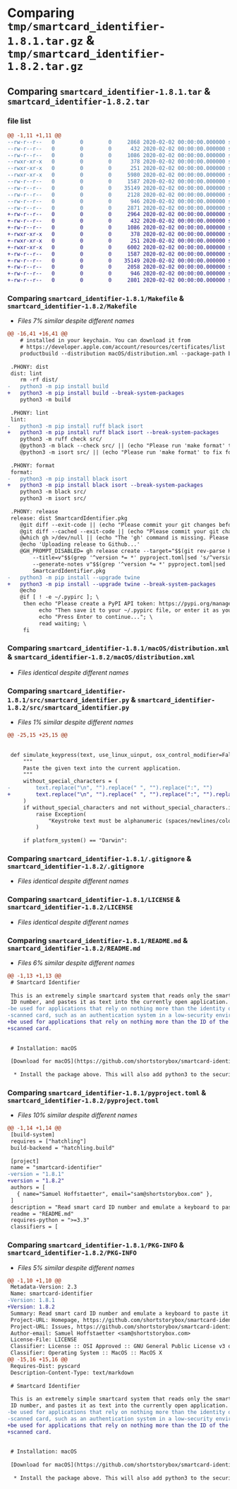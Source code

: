 # Comparing `tmp/smartcard_identifier-1.8.1.tar.gz` & `tmp/smartcard_identifier-1.8.2.tar.gz`

## Comparing `smartcard_identifier-1.8.1.tar` & `smartcard_identifier-1.8.2.tar`

### file list

```diff
@@ -1,11 +1,11 @@
--rw-r--r--   0        0        0     2868 2020-02-02 00:00:00.000000 smartcard_identifier-1.8.1/Makefile
--rw-r--r--   0        0        0      432 2020-02-02 00:00:00.000000 smartcard_identifier-1.8.1/macOS/com.shortstorybox.SmartcardIdentifier.plist
--rw-r--r--   0        0        0     1086 2020-02-02 00:00:00.000000 smartcard_identifier-1.8.1/macOS/distribution.xml
--rwxr-xr-x   0        0        0      378 2020-02-02 00:00:00.000000 smartcard_identifier-1.8.1/macOS/scripts/postinstall
--rwxr-xr-x   0        0        0      251 2020-02-02 00:00:00.000000 smartcard_identifier-1.8.1/macOS/scripts/preinstall
--rwxr-xr-x   0        0        0     5980 2020-02-02 00:00:00.000000 smartcard_identifier-1.8.1/src/smartcard_identifier.py
--rw-r--r--   0        0        0     1587 2020-02-02 00:00:00.000000 smartcard_identifier-1.8.1/.gitignore
--rw-r--r--   0        0        0    35149 2020-02-02 00:00:00.000000 smartcard_identifier-1.8.1/LICENSE
--rw-r--r--   0        0        0     2128 2020-02-02 00:00:00.000000 smartcard_identifier-1.8.1/README.md
--rw-r--r--   0        0        0      946 2020-02-02 00:00:00.000000 smartcard_identifier-1.8.1/pyproject.toml
--rw-r--r--   0        0        0     2871 2020-02-02 00:00:00.000000 smartcard_identifier-1.8.1/PKG-INFO
+-rw-r--r--   0        0        0     2964 2020-02-02 00:00:00.000000 smartcard_identifier-1.8.2/Makefile
+-rw-r--r--   0        0        0      432 2020-02-02 00:00:00.000000 smartcard_identifier-1.8.2/macOS/com.shortstorybox.SmartcardIdentifier.plist
+-rw-r--r--   0        0        0     1086 2020-02-02 00:00:00.000000 smartcard_identifier-1.8.2/macOS/distribution.xml
+-rwxr-xr-x   0        0        0      378 2020-02-02 00:00:00.000000 smartcard_identifier-1.8.2/macOS/scripts/postinstall
+-rwxr-xr-x   0        0        0      251 2020-02-02 00:00:00.000000 smartcard_identifier-1.8.2/macOS/scripts/preinstall
+-rwxr-xr-x   0        0        0     6002 2020-02-02 00:00:00.000000 smartcard_identifier-1.8.2/src/smartcard_identifier.py
+-rw-r--r--   0        0        0     1587 2020-02-02 00:00:00.000000 smartcard_identifier-1.8.2/.gitignore
+-rw-r--r--   0        0        0    35149 2020-02-02 00:00:00.000000 smartcard_identifier-1.8.2/LICENSE
+-rw-r--r--   0        0        0     2058 2020-02-02 00:00:00.000000 smartcard_identifier-1.8.2/README.md
+-rw-r--r--   0        0        0      946 2020-02-02 00:00:00.000000 smartcard_identifier-1.8.2/pyproject.toml
+-rw-r--r--   0        0        0     2801 2020-02-02 00:00:00.000000 smartcard_identifier-1.8.2/PKG-INFO
```

### Comparing `smartcard_identifier-1.8.1/Makefile` & `smartcard_identifier-1.8.2/Makefile`

 * *Files 7% similar despite different names*

```diff
@@ -16,41 +16,41 @@
 	# installed in your keychain. You can download it from
 	# https://developer.apple.com/account/resources/certificates/list
 	productbuild --distribution macOS/distribution.xml --package-path build/ --sign 'Developer ID Installer: Short Story, Inc. (PD7WK7PS94)' SmartcardIdentifier.pkg
 
 .PHONY: dist
 dist: lint
 	rm -rf dist/
-	python3 -m pip install build
+	python3 -m pip install build --break-system-packages
 	python3 -m build
 
 .PHONY: lint
 lint:
-	python3 -m pip install ruff black isort
+	python3 -m pip install ruff black isort --break-system-packages
 	python3 -m ruff check src/
 	@python3 -m black --check src/ || (echo "Please run 'make format' to fix formatting issues."; exit 1)
 	@python3 -m isort src/ || (echo "Please run 'make format' to fix formatting issues."; exit 1)
 
 .PHONY: format
 format:
-	python3 -m pip install black isort
+	python3 -m pip install black isort --break-system-packages
 	python3 -m black src/
 	python3 -m isort src/
 
 .PHONY: release
 release: dist SmartcardIdentifier.pkg
 	@git diff --exit-code || (echo "Please commit your git changes before releasing."; exit 1)
 	@git diff --cached --exit-code || (echo "Please commit your git changes before releasing."; exit 1)
 	@which gh >/dev/null || (echo "The 'gh' command is missing. Please install the GitHub CLI: https://cli.github.com/"; exit 1)
 	@echo 'Uploading release to Github...'
 	@GH_PROMPT_DISABLED= gh release create --target="$$(git rev-parse HEAD)" \
 		--title=v"$$(grep '^version *= *' pyproject.toml|sed 's/^version *= *//;s/\"//g')" \
 		--generate-notes v"$$(grep '^version *= *' pyproject.toml|sed 's/^version *= *//;s/\"//g')" \
 		SmartcardIdentifier.pkg
-	python3 -m pip install --upgrade twine
+	python3 -m pip install --upgrade twine --break-system-packages
 	@echo
 	@if [ ! -e ~/.pypirc ]; \
 	 then echo "Please create a PyPI API token: https://pypi.org/manage/account/token/"; \
 	      echo "Then save it to your ~/.pypirc file, or enter it as your PyPI password below."; \
 	      echo "Press Enter to continue..."; \
 	      read waiting; \
 	 fi
```

### Comparing `smartcard_identifier-1.8.1/macOS/distribution.xml` & `smartcard_identifier-1.8.2/macOS/distribution.xml`

 * *Files identical despite different names*

### Comparing `smartcard_identifier-1.8.1/src/smartcard_identifier.py` & `smartcard_identifier-1.8.2/src/smartcard_identifier.py`

 * *Files 1% similar despite different names*

```diff
@@ -25,15 +25,15 @@
 
 
 def simulate_keypress(text, use_linux_uinput, osx_control_modifier=False):
     """
     Paste the given text into the current application.
     """
     without_special_characters = (
-        text.replace("\n", "").replace(" ", "").replace(":", "")
+        text.replace("\n", "").replace(" ", "").replace(":", "").replace("\u00A7", "")
     )
     if without_special_characters and not without_special_characters.isalnum():
         raise Exception(
             "Keystroke text must be alphanumeric (spaces/newlines/colon allowed)"
         )
 
     if platform_system() == "Darwin":
```

### Comparing `smartcard_identifier-1.8.1/.gitignore` & `smartcard_identifier-1.8.2/.gitignore`

 * *Files identical despite different names*

### Comparing `smartcard_identifier-1.8.1/LICENSE` & `smartcard_identifier-1.8.2/LICENSE`

 * *Files identical despite different names*

### Comparing `smartcard_identifier-1.8.1/README.md` & `smartcard_identifier-1.8.2/README.md`

 * *Files 6% similar despite different names*

```diff
@@ -1,13 +1,13 @@
 # Smartcard Identifier
 
 This is an extremely simple smartcard system that reads only the smart card's
 ID number, and pastes it as text into the currently open application. This can
-be used for applications that rely on nothing more than the identity of the
-scanned card, such as an authentication system in a low-security environment.
+be used for applications that rely on nothing more than the ID of the
+scanned card.
 
 
 # Installation: macOS
 
 [Download for macOS](https://github.com/shortstorybox/smartcard-identifier/releases/latest)
 
  * Install the package above. This will also add python3 to the security settings
```

### Comparing `smartcard_identifier-1.8.1/pyproject.toml` & `smartcard_identifier-1.8.2/pyproject.toml`

 * *Files 10% similar despite different names*

```diff
@@ -1,14 +1,14 @@
 [build-system]
 requires = ["hatchling"]
 build-backend = "hatchling.build"
 
 [project]
 name = "smartcard-identifier"
-version = "1.8.1"
+version = "1.8.2"
 authors = [
   { name="Samuel Hoffstaetter", email="sam@shortstorybox.com" },
 ]
 description = "Read smart card ID number and emulate a keyboard to paste it as text."
 readme = "README.md"
 requires-python = ">=3.3"
 classifiers = [
```

### Comparing `smartcard_identifier-1.8.1/PKG-INFO` & `smartcard_identifier-1.8.2/PKG-INFO`

 * *Files 5% similar despite different names*

```diff
@@ -1,10 +1,10 @@
 Metadata-Version: 2.3
 Name: smartcard-identifier
-Version: 1.8.1
+Version: 1.8.2
 Summary: Read smart card ID number and emulate a keyboard to paste it as text.
 Project-URL: Homepage, https://github.com/shortstorybox/smartcard-identifier
 Project-URL: Issues, https://github.com/shortstorybox/smartcard-identifier/issues
 Author-email: Samuel Hoffstaetter <sam@shortstorybox.com>
 License-File: LICENSE
 Classifier: License :: OSI Approved :: GNU General Public License v3 or later (GPLv3+)
 Classifier: Operating System :: MacOS :: MacOS X
@@ -15,16 +15,16 @@
 Requires-Dist: pyscard
 Description-Content-Type: text/markdown
 
 # Smartcard Identifier
 
 This is an extremely simple smartcard system that reads only the smart card's
 ID number, and pastes it as text into the currently open application. This can
-be used for applications that rely on nothing more than the identity of the
-scanned card, such as an authentication system in a low-security environment.
+be used for applications that rely on nothing more than the ID of the
+scanned card.
 
 
 # Installation: macOS
 
 [Download for macOS](https://github.com/shortstorybox/smartcard-identifier/releases/latest)
 
  * Install the package above. This will also add python3 to the security settings
```

